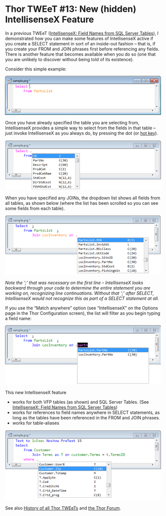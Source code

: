 ﻿Thor TWEeT #13: New (hidden) IntellisenseX Feature
===

In a previous TWEeT ([IntellisenseX: Field Names from SQL Server Tables](Tweet_10.md)), I demonstrated how you can make some features of IntellisenseX active if you create a SELECT statement in sort of an inside-out fashion – that is, if you create your FROM and JOIN phrases first before referencing any fields. There is another feature that becomes available when you do so (one that you are unlikely to discover without being told of its existence).

Consider this simple example:

![](Images/Tweet13a.png)

Once you have already specified the table you are selecting from, IntellisenseX provides a simple way to select from the fields in that table – just invoke IntellisenseX as you always do, by pressing the dot (or [hot key](Tweet_12.md)).

![](Images/Tweet13b.png)

When you have specified any JOINs, the dropdown list shows all fields from all tables, as shown below (where the list has been scrolled so you can see some fields from each table).

![](Images/Tweet13c.png)

_Note the ‘;’ that was necessary on the first line – IntellisenseX looks backward through your code to determine the entire statement you are working on, recognizing line continuations. Without that ‘;’ after SELECT, IntellisenseX would not recognize this as part of a SELECT statement at all._

If you use the “Match anywhere” option (see “IntellisenseX” on the Options page in the Thor Configuration screen), the list will filter as you begin typing a field name:

![](Images/Tweet13d.png)

This new IntellisenseX feature

*   works for both VFP tables (as shown) and SQL Server Tables. (See  [IntellisenseX: Field Names from SQL Server Tables](Tweet_10.md))
*   works for references to field names anywhere in SELECT statements, as long as the tables have been referenced in the FROM and JOIN phrases.
*   works for table-aliases

![](Images/Tweet13e.png)

See also [History of all Thor TWEeTs](../TWEeTs.md) and [the Thor Forum](https://groups.google.com/forum/?fromgroups#!forum/FoxProThor).

